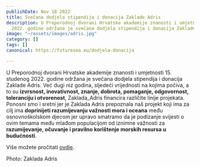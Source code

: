 ```yaml
---
publishDate: Nov 18 2022
title: Svečana dodjela stipendija i donacija Zaklade Adris
description: U Preporodnoj dvorani Hrvatske akademije znanosti i umjetnosti 15. studenog
  2022. godine održana je svečana dodjela stipendija i donacija Zaklade Adris.
image: "~/assets/images/adris.jpg"
category: []
tags: []
canonical: https://futuresea.eu/dodjela-donacija

---
```

U Preporodnoj dvorani Hrvatske akademije znanosti i umjetnosti 15. studenog 2022. godine održana je svečana dodjela stipendija i donacija Zaklade Adris. Već dugi niz godina, sljedeći vrijednosti na kojima počiva, a to su **izvrsnost, inovativnost, znanje, dobrota, pomaganje, odgovornost, toleranciju i otvorenost**, Zaklada_Adris financira različite linije projekata. Ponosni smo i sretni jer je Zaklada Adris prepoznala naš projekt koji ima za cilj ima **doprinijeti razumijevanju važnosti mora i oceana** među osnovnoškolskom djecom jer upravo smatramo da je podizanje svijesti o ovim temama među mlađom populacijom od iznimne važnosti za **razumijevanje, očuvanje i pravilno korištenje morskih resursa u budućnosti**.

Više možete pročitati [ovdje](https://www.adris.hr/odnosi-s-javnoscu/vijesti/zaklada-adris-svecanoscu-u-preporodnoj-dvorani-zakljucen-16-donacijski-ciklus/).

Photo: Zaklada Adris
